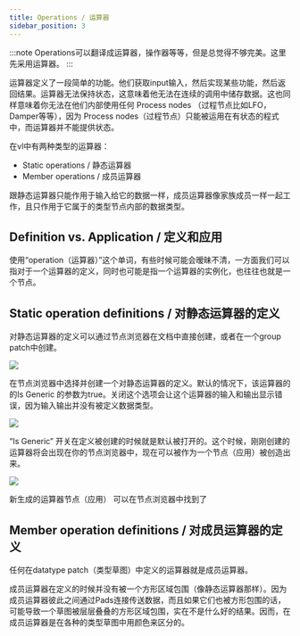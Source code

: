 ```yaml
---
title: Operations / 运算器
sidebar_position: 3
---
```


:::note
Operations可以翻译成运算器，操作器等等，但是总觉得不够完美。这里先采用运算器。
:::

运算器定义了一段简单的功能。他们获取input输入，然后实现某些功能，然后返回结果。运算器无法保持状态，这意味着他无法在连续的调用中储存数据。这也同样意味着你无法在他们内部使用任何 Process nodes （过程节点比如LFO，Damper等等），因为 Process nodes（过程节点）只能被运用在有状态的程式中，而运算器并不能提供状态。

在vl中有两种类型的运算器：
- Static operations / 静态运算器
- Member operations / 成员运算器

跟静态运算器只能作用于输入给它的数据一样，成员运算器像家族成员一样一起工作，且只作用于它属于的类型节点内部的数据类型。

## Definition vs. Application / 定义和应用

使用“operation（运算器）”这个单词，有些时候可能会暧昧不清，一方面我们可以指对于一个运算器的定义，同时也可能是指一个运算器的实例化，也往往也就是一个节点。

## Static operation definitions / 对静态运算器的定义

对静态运算器的定义可以通过节点浏览器在文档中直接创建，或者在一个group patch中创建。

![](https://thegraybook.vvvv.org/images/language/vl-Operations-Static-NodeBrowser.png)

在节点浏览器中选择并创建一个对静态运算器的定义。默认的情况下，该运算器的的Is Generic 的参数为true。关闭这个选项会让这个运算器的输入和输出显示错误，因为输入输出并没有被定义数据类型。

![](https://thegraybook.vvvv.org/images/language/vl-Utils-StaticOperation-GenericToggle.png)

“Is Generic” 开关在定义被创建的时候就是默认被打开的。这个时候，刚刚创建的运算器将会出现在你的节点浏览器中，现在可以被作为一个节点（应用）被创造出来。

![](https://thegraybook.vvvv.org/images/language/vl-Operations-Static-MyOperation-NodeBrowser.png)

新生成的运算器节点（应用） 可以在节点浏览器中找到了

## Member operation definitions / 对成员运算器的定义

任何在datatype patch（类型草图）中定义的运算器就是成员运算器。

成员运算器在定义的时候并没有被一个方形区域包围（像静态运算器那样）。因为成员运算器彼此之间通过Pads连接传送数据，而且如果它们也被方形包围的话，可能导致一个草图被层层叠叠的方形区域包围，实在不是什么好的结果。因而，在成员运算器是在各种的类型草图中用颜色来区分的。

